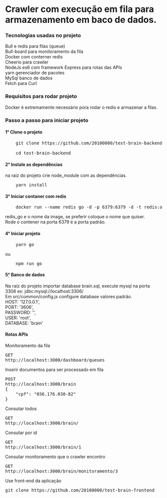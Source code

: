<h1>Crawler com execução em fila para armazenamento em baco de dados.</h1>

<h3>Tecnologias usadas no projeto</h3>
Bull e redis para filas (queue)<br>
Bull-board para monitoramento da fila<br>
Docker com conterner redis <br/>
Cheerio para crawler<br/>
NodeJs es6 com framework Express para rotas das APIs<br/>
yarn gerenciador de pacotes </br>
MySql banco de dados </br>
Fetch para Curl 
<br/>

<h3>Requisitos para rodar projeto</h3>
Docker é extremamente necessário pora rodar o redis e armazenar a filas.

<h3>Passo a passo para iniciar projeto 
<h4>1° Clone o projeto</h4> 
<pre>
    git clone https://github.com/20100000/test-brain-backend.git<br/>
    cd test-brain-backend
</pre>
<h4>2° Instale as dependências</h4>  
na raiz do projeto
crie node_module com as dependências.<br/>
<pre>
    yarn install
</pre>
<h4>3° Iniciar contaner com redis</h4>
<pre>
    docker run --name redis_go -d -p 6379:6379 -d -t redis:alpine 
</pre>

redis_go e o nome da image, se preferir coloque o nome que quiser.<br/>
Rode o contener na porta 6379 é a porta padrão.<br/>

<h4>4° Iniciar projeto</h4>
<pre>
    yarn go
</pre>
ou
<pre>
    npm run go
</pre>
<h4>5̣° Banco de dados</h4>
Na raiz do projeto importar database brain.sql, execute mysql na porta 3306 ex: jdbc:mysql://localhost:3306/ <br>
Em src/common/config.js configure database valores padrão.<br>
  HOST: '127.0.0.1',<br>
  PORT: '3606',<br>
  PASSWORD: '',<br>
  USER: 'root',<br>
  DATABASE: 'brain'<br>

<h4>Rotas APIs</h4>
Monitoramento da fila
<pre>
GET
http://localhost:3000/dashboard/queues
</pre>

Inserir documentos para ser processado em fila
<pre>
POST
http://localhost:3000/brain
{
    "cpf": "036.176.038-82" 
}
</pre>

Consutar todos
<pre>
GET
http://localhost:3000/brain/
</pre>
Consutar por id
<pre>
GET
http://localhost:3000/brain/1
</pre>
Consutar monitoramento que o crawler encontro 
<pre>
GET
http://localhost:3000/brain/monitoramento/3
</pre>

Use front-end da aplicação
<pre>
git clone https://github.com/20100000/test-brain-frontend
</pre>
